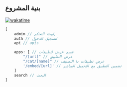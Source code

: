 ##  بنية المشروع

[![wakatime](https://wakatime.com/badge/user/072c627c-9cc6-44e6-97fd-a995babcd472/project/2b3db4e4-dcdc-4d93-8d21-039a5108f7c7.svg)](https://wakatime.com/badge/user/072c627c-9cc6-44e6-97fd-a995babcd472/project/2b3db4e4-dcdc-4d93-8d21-039a5108f7c7)

```js
[
    admin // لوحة التحكم,
    auth // لتسجيل الدخول 
    api // apis 

    apps: [ // قسم عرض لتطبيقات 
        "/[url]" // عرض التطبيق
        "/cat/[name]" // عرض تطبيقات دا التصنيف
        '/embed/[url]' // تضمين التطبيق مع التحميل المباشر
    ]
    search // البحث 
]
```
 
